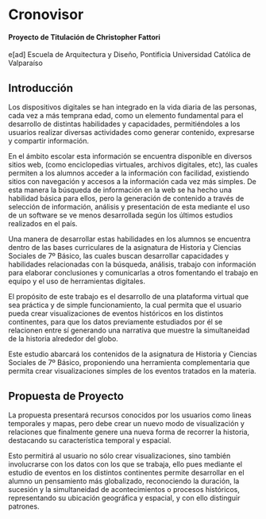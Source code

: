 # Cronovisor

#### Proyecto de Titulación de 	Christopher Fattori
e[ad] Escuela de Arquitectura y Diseño, Pontificia Universidad Católica de Valparaíso


## Introducción

Los dispositivos digitales se han integrado en la vida diaria de las personas, cada vez a más temprana edad, como un elemento fundamental para el desarrollo de distintas habilidades y capacidades, permitiéndoles a los usuarios realizar diversas actividades como generar contenido, expresarse y compartir información.

En el ámbito escolar esta información se encuentra disponible en diversos sitios web, (como enciclopedias virtuales, archivos digitales, etc), las cuales permiten a los alumnos acceder a la información con facilidad, existiendo sitios con navegación y accesos a la información cada vez más simples. De esta manera la búsqueda de información en la web se ha hecho una habilidad básica para ellos, pero la generación de contenido a través de selección de información, análisis y presentación de esta mediante el uso de un software se ve menos desarrollada según los últimos estudios realizados en el país.

Una manera de desarrollar estas habilidades en los alumnos se encuentra dentro de las bases curriculares de la asignatura de Historia y Ciencias Sociales de 7º Básico, las cuales buscan desarrollar capacidades y habilidades relacionadas con la búsqueda, análisis, trabajo con información para elaborar conclusiones y comunicarlas a otros fomentando el trabajo en equipo y el uso de herramientas digitales.

El propósito de este trabajo es el desarrollo de una plataforma virtual que sea práctica y de simple funcionamiento, la cual permita que el usuario pueda crear visualizaciones de eventos históricos en los distintos continentes, para que los datos previamente estudiados por él se relacionen entre sí generando una narrativa que muestre la simultaneidad de la historia alrededor del globo.

Este estudio abarcará los contenidos de la asignatura de Historia y Ciencias Sociales de 7º Básico, proponiendo una herramienta complementaria que permita crear visualizaciones simples de los eventos tratados en la materia.


## Propuesta de Proyecto

La propuesta presentará recursos conocidos por los usuarios como lineas temporales y mapas, pero debe crear un nuevo modo de visualización y relaciones que finalmente genere una nueva forma de recorrer la historia, destacando su característica temporal y espacial.

Esto permitirá al usuario no sólo crear visualizaciones, sino también involucrarse con los datos con los que se trabaja, ello pues mediante el estudio de eventos en los distintos continentes permite desarrollar en el alumno un pensamiento más globalizado, reconociendo la duración, la sucesión y la simultaneidad de acontecimientos o procesos históricos, representando su ubicación geográfica y espacial, y con ello distinguir patrones.

